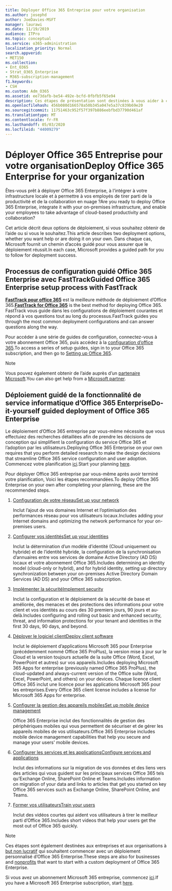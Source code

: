 ```yaml
---
title: Déployer Office 365 Entreprise pour votre organisation
ms.author: josephd
author: JoeDavies-MSFT
manager: laurawi
ms.date: 11/19/2019
audience: ITPro
ms.topic: conceptual
ms.service: o365-administration
localization_priority: Normal
search.appverid:
- MET150
ms.collection:
- Ent_O365
- Strat_O365_Enterprise
- M365-subscription-management
f1.keywords:
- CSH
ms.custom: Adm_O365
ms.assetid: ee73dafb-be54-492e-bcfd-0fbfb5f65e94
description: Ces étapes de présentation sont destinées à vous aider à configurer votre réseau, à créer vos identités, à déployer des applications Microsoft 365 pour l’entreprise, à migrer vos données et à aider les personnes de votre organisation à utiliser Office 365.
ms.openlocfilehash: 456b080d166578a50b345a047e5a37c839b69e20
ms.sourcegitcommit: 11751463c952f57f397b886eebfbd37790d461af
ms.translationtype: MT
ms.contentlocale: fr-FR
ms.lasthandoff: 05/03/2020
ms.locfileid: "44009279"
---
```

# <a name="deploy-office-365-enterprise-for-your-organization"></a><span data-ttu-id="3a4e0-103">Déployer Office 365 Entreprise pour votre organisation</span><span class="sxs-lookup"><span data-stu-id="3a4e0-103">Deploy Office 365 Enterprise for your organization</span></span>

<span data-ttu-id="3a4e0-104">Êtes-vous prêt à déployer Office 365 Enterprise, à l’intégrer à votre infrastructure locale et à permettre à vos employés de tirer parti de la productivité et de la collaboration en nuage ?</span><span class="sxs-lookup"><span data-stu-id="3a4e0-104">Are you ready to deploy Office 365 Enterprise, integrate it with your on-premises infrastructure, and enable your employees to take advantage of cloud-based productivity and collaboration?</span></span>

<span data-ttu-id="3a4e0-105">Cet article décrit deux options de déploiement, si vous souhaitez obtenir de l’aide ou si vous le souhaitez.</span><span class="sxs-lookup"><span data-stu-id="3a4e0-105">This article describes two deployment options, whether you want help or are doing it on your own.</span></span> <span data-ttu-id="3a4e0-106">Dans chaque cas, Microsoft fournit un chemin d’accès guidé pour vous assurer que le déploiement réussit.</span><span class="sxs-lookup"><span data-stu-id="3a4e0-106">In each case, Microsoft provides a guided path for you to follow for deployment success.</span></span>

## <a name="guided-office-365-enterprise-setup-process-with-fasttrack"></a><span data-ttu-id="3a4e0-107">Processus de configuration guidé Office 365 Enterprise avec FastTrack</span><span class="sxs-lookup"><span data-stu-id="3a4e0-107">Guided Office 365 Enterprise setup process with FastTrack</span></span>

<span data-ttu-id="3a4e0-108">**[FastTrack pour office 365](https://docs.microsoft.com/fasttrack/O365-fasttrack-benefit-for-office-365)** est la meilleure méthode de déploiement d’Office 365.</span><span class="sxs-lookup"><span data-stu-id="3a4e0-108">**[FastTrack for Office 365](https://docs.microsoft.com/fasttrack/O365-fasttrack-benefit-for-office-365)** is the best method for deploying Office 365.</span></span> <span data-ttu-id="3a4e0-109">FastTrack vous guide dans les configurations de déploiement courantes et répond à vos questions tout au long du processus.</span><span class="sxs-lookup"><span data-stu-id="3a4e0-109">FastTrack guides you through the most common deployment configurations and can answer questions along the way.</span></span> 

<span data-ttu-id="3a4e0-110">Pour accéder à une série de guides de configuration, connectez-vous à votre abonnement Office 365, puis accédez à la [configuration d’office 365](https://aka.ms/o365fasttrack).</span><span class="sxs-lookup"><span data-stu-id="3a4e0-110">To access a series of setup guides, sign in to your Office 365 subscription, and then go to [Setting up Office 365](https://aka.ms/o365fasttrack).</span></span>

>[!Note]
><span data-ttu-id="3a4e0-111">Vous pouvez également obtenir de l’aide auprès d’un [partenaire Microsoft](https://www.microsoft.com/solution-providers/home).</span><span class="sxs-lookup"><span data-stu-id="3a4e0-111">You can also get help from a [Microsoft partner](https://www.microsoft.com/solution-providers/home).</span></span>
>

## <a name="do-it-yourself-guided-deployment-of-office-365-enterprise"></a><span data-ttu-id="3a4e0-112">Déploiement guidé de la fonctionnalité de service informatique d’Office 365 Enterprise</span><span class="sxs-lookup"><span data-stu-id="3a4e0-112">Do-it-yourself guided deployment of Office 365 Enterprise</span></span>

<span data-ttu-id="3a4e0-113">Le déploiement d’Office 365 entreprise par vous-même nécessite que vous effectuiez des recherches détaillées afin de prendre les décisions de conception qui simplifient la configuration du service Office 365 et l’adoption par les utilisateurs.</span><span class="sxs-lookup"><span data-stu-id="3a4e0-113">Deploying Office 365 Enterprise on your own requires that you perform detailed research to make the design decisions that streamline Office 365 service configuration and user adoption.</span></span> <span data-ttu-id="3a4e0-114">Commencez votre planification [ici](get-your-organization-ready-for-office-365.md).</span><span class="sxs-lookup"><span data-stu-id="3a4e0-114">Start your planning [here](get-your-organization-ready-for-office-365.md).</span></span>

<span data-ttu-id="3a4e0-115">Pour déployer Office 365 entreprise par vous-même après avoir terminé votre planification, Voici les étapes recommandées.</span><span class="sxs-lookup"><span data-stu-id="3a4e0-115">To deploy Office 365 Enterprise on your own after completing your planning, these are the recommended steps.</span></span>

1. [<span data-ttu-id="3a4e0-116">Configuration de votre réseau</span><span class="sxs-lookup"><span data-stu-id="3a4e0-116">Set up your network</span></span>](set-up-network-for-office-365.md)

   <span data-ttu-id="3a4e0-117">Inclut l’ajout de vos domaines Internet et l’optimisation des performances réseau pour vos utilisateurs locaux.</span><span class="sxs-lookup"><span data-stu-id="3a4e0-117">Includes adding your Internet domains and optimizing the network performance for your on-premises users.</span></span>
 
2. [<span data-ttu-id="3a4e0-118">Configurer vos identités</span><span class="sxs-lookup"><span data-stu-id="3a4e0-118">Set up your identities</span></span>](protect-your-global-administrator-accounts.md)

   <span data-ttu-id="3a4e0-119">Inclut la détermination d’un modèle d’identité (Cloud uniquement ou hybride) et de l’identité hybride, la configuration de la synchronisation d’annuaires entre vos services de domaine Active Directory (AD DS) locaux et votre abonnement Office 365.</span><span class="sxs-lookup"><span data-stu-id="3a4e0-119">Includes determining an identity model (cloud-only or hybrid), and for hybrid identity, setting up directory synchronization between your on-premises Active Directory Domain Services (AD DS) and your Office 365 subscription.</span></span>

3. [<span data-ttu-id="3a4e0-120">Implémenter la sécurité</span><span class="sxs-lookup"><span data-stu-id="3a4e0-120">Implement security</span></span>](https://docs.microsoft.com/office365/securitycompliance/security-roadmap)

   <span data-ttu-id="3a4e0-121">Inclut la configuration et le déploiement de la sécurité de base et améliorée, des menaces et des protections des informations pour votre client et vos identités au cours des 30 premiers jours, 90 jours et au-delà.</span><span class="sxs-lookup"><span data-stu-id="3a4e0-121">Includes configuring and rolling out basic and enhanced security, threat, and information protections for your tenant and identities in the first 30 days, 90 days, and beyond.</span></span>
 
4. [<span data-ttu-id="3a4e0-122">Déployer le logiciel client</span><span class="sxs-lookup"><span data-stu-id="3a4e0-122">Deploy client software</span></span>](https://docs.microsoft.com/DeployOffice/deployment-guide-microsoft-365-apps)

   <span data-ttu-id="3a4e0-123">Inclut le déploiement d’applications Microsoft 365 pour Enterprise (précédemment nommé Office 365 ProPlus), la version mise à jour sur le Cloud et la version toujours actuelle de la suite Office (Word, Excel, PowerPoint et autres) sur vos appareils.</span><span class="sxs-lookup"><span data-stu-id="3a4e0-123">Includes deploying Microsoft 365 Apps for enterprise (previously named Office 365 ProPlus), the cloud-updated and always-current version of the Office suite (Word, Excel, PowerPoint, and others) on your devices.</span></span> <span data-ttu-id="3a4e0-124">Chaque licence client Office 365 inclut une licence pour les applications Microsoft 365 pour les entreprises.</span><span class="sxs-lookup"><span data-stu-id="3a4e0-124">Every Office 365 client license includes a license for Microsoft 365 Apps for enterprise.</span></span>
 
5. [<span data-ttu-id="3a4e0-125">Configurer la gestion des appareils mobiles</span><span class="sxs-lookup"><span data-stu-id="3a4e0-125">Set up mobile device management</span></span>](https://support.office.com/article/set-up-mobile-device-management-mdm-in-office-365-dd892318-bc44-4eb1-af00-9db5430be3cd)

   <span data-ttu-id="3a4e0-126">Office 365 Enterprise inclut des fonctionnalités de gestion des périphériques mobiles qui vous permettent de sécuriser et de gérer les appareils mobiles de vos utilisateurs.</span><span class="sxs-lookup"><span data-stu-id="3a4e0-126">Office 365 Enterprise includes mobile device management capabilities that help you secure and manage your users' mobile devices.</span></span>
 
6. [<span data-ttu-id="3a4e0-127">Configurer les services et les applications</span><span class="sxs-lookup"><span data-stu-id="3a4e0-127">Configure services and applications</span></span>](configure-services-and-applications.md)

   <span data-ttu-id="3a4e0-128">Inclut des informations sur la migration de vos données et des liens vers des articles qui vous guident sur les principaux services Office 365 tels qu’Exchange Online, SharePoint Online et Teams.</span><span class="sxs-lookup"><span data-stu-id="3a4e0-128">Includes information on migration of your data and links to articles that get you started on key Office 365 services such as Exchange Online, SharePoint Online, and Teams.</span></span>
 
7. [<span data-ttu-id="3a4e0-129">Former vos utilisateurs</span><span class="sxs-lookup"><span data-stu-id="3a4e0-129">Train your users</span></span>](https://docs.microsoft.com/office365/admin/admin-overview/get-started-with-office-365#training-resources-for-your-users)

   <span data-ttu-id="3a4e0-130">Inclut des vidéos courtes qui aident vos utilisateurs à tirer le meilleur parti d’Office 365.</span><span class="sxs-lookup"><span data-stu-id="3a4e0-130">Includes short videos that help your users get the most out of Office 365 quickly.</span></span>
 

>[!Note]
><span data-ttu-id="3a4e0-131">Ces étapes sont également destinées aux entreprises et aux organisations à [but non lucratif](https://go.microsoft.com/fwlink/?LinkId=627221) qui souhaitent commencer avec un déploiement personnalisé d’Office 365 Enterprise.</span><span class="sxs-lookup"><span data-stu-id="3a4e0-131">These steps are also for businesses and [nonprofits](https://go.microsoft.com/fwlink/?LinkId=627221) that want to start with a custom deployment of Office 365 Enterprise.</span></span> 
>

<span data-ttu-id="3a4e0-132">Si vous avez un abonnement Microsoft 365 entreprise, commencez [ici](https://docs.microsoft.com/microsoft-365/enterprise/deploy-microsoft-365-enterprise).</span><span class="sxs-lookup"><span data-stu-id="3a4e0-132">If you have a Microsoft 365 Enterprise subscription, start [here](https://docs.microsoft.com/microsoft-365/enterprise/deploy-microsoft-365-enterprise).</span></span>
